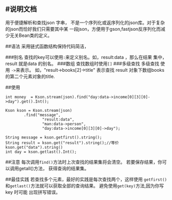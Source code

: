 #说明文档
-------------------------

用于便捷解析和查找json 字串， 不是一个序列化或返序列化的json库。对于复杂的json而恰好我们只需要其中某
一段json，方便用于gson,fastjson反序列化而减少无关Bean类的定义。

##语法
采用链式函数结构保持代码简洁，

###别名
查找的key可以使用`:`来定义别名。如，result:data ，那么在结果 集中，result 就是data 的别名。
###数组
查找数组时使用`[]`
###多级查找 
多级查找 使用 `->`来表示。
如，"result->books[2]->title" 表示查找 result 对象下数组books 的第二个元素对象的title.

##使用


```
int money  = Kson.stream(json).find("day:data->income[0][3][0]->day").get().Int();

Kson kson = Kson.stream(json)
        .find("message", 
                "result:data", 
                "man:data->person", 
                "day:data->income[0][3][0]->day");

String message = kson.getfirst().string();
String result = kson.get("result").string();//等价 kson.get("data").string()
int day = kson.getlast().Int();

```

##注意
每次调用`find()`方法时上次查找的结果集将会清空。 若要保存结果，你可以调用getall()方法， 获得查询的结果集。

##最佳实践
若查找多个元素，最好的实践是每次查找两个，这样使用 `getfirst()`和`getlast()`方法就可以获取全部的查询结果。
避免使用`get(key)`方法,因为你写key 时可能 出现拼写错误。